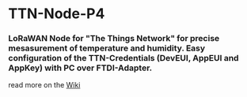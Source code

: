 # TTN-Node-P4

### LoRaWAN Node for "The Things Network" for precise mesasurement of temperature and humidity. Easy configuration of the TTN-Credentials (DevEUI, AppEUI and AppKey) with PC over FTDI-Adapter.

read more on the [Wiki](https://github.com/jossiTech/TTN-Node-P4/wiki)
